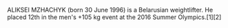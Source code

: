 ALIKSEI MZHACHYK (born 30 June 1996) is a Belarusian weightlifter. He placed 12th in the men's +105 kg event at the 2016 Summer Olympics.[1][2]
